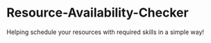 # Resource-Availability-Checker
Helping schedule your resources with required skills in a simple way!
